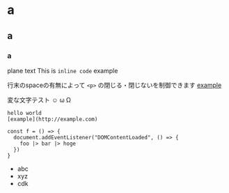 # a
## a
### a
plane text
This is `inline code` example

行末のspaceの有無によって
`<p>` の閉じる・閉じないを制御できます
[example](http://example.com)

変な文字テスト ☺ ω Ω
```
hello world
[example](http://example.com)

const f = () => {
  document.addEventListener("DOMContentLoaded", () => {
    foo |> bar |> hoge
  })
}
```

- abc
- xyz
- cdk